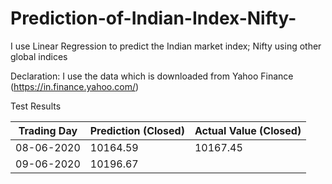 # Prediction-of-Indian-Index-Nifty-
I use Linear Regression to predict the Indian market index; Nifty using other global indices 

Declaration: I use the data which is downloaded from Yahoo Finance (https://in.finance.yahoo.com/)

Test Results

| Trading Day | Prediction (Closed) | Actual Value (Closed) |
| ----------- | ------------------- | --------------------- |
| 08-06-2020 | 10164.59 | 10167.45 |
| 09-06-2020 | 10196.67 | |
